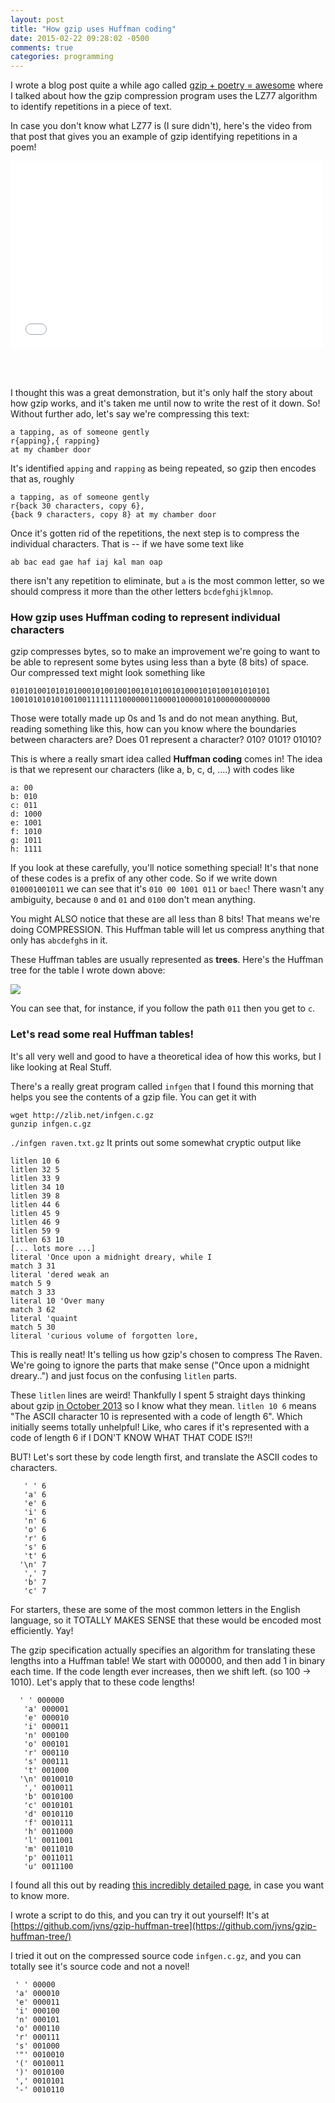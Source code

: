 ```yaml
---
layout: post
title: "How gzip uses Huffman coding"
date: 2015-02-22 09:28:02 -0500
comments: true
categories: programming
---
```



I wrote a blog post quite a while ago called [gzip + poetry = awesome](http://jvns.ca/blog/2013/10/24/day-16-gzip-plus-poetry-equals-awesome/)
where I talked about how the gzip compression program uses the LZ77 algorithm
to identify repetitions in a piece of text.

In case you don't know what LZ77 is (I sure didn't), here's the video from that
post that gives you an example of gzip identifying repetitions in a poem!

<iframe width="500px" height="300px" src="//www.youtube.com/embed/SWBkneyTyPU"
frameborder="0" allowfullscreen=""></iframe>

<br><br>

I thought this was a great demonstration, but it's only half the story about
how gzip works, and it's taken me until now to write the rest of it down. So!
Without further ado, let's say we're compressing this text:

```
a tapping, as of someone gently 
r{apping},{ rapping}
at my chamber door
```

<!-- more -->

It's identified `apping` and `rapping` as being repeated, so gzip then encodes
that as, roughly

```
a tapping, as of someone gently
r{back 30 characters, copy 6},
{back 9 characters, copy 8} at my chamber door
```

Once it's gotten rid of the repetitions, the next step is to compress the
individual characters. That is -- if we have some text like

```
ab bac ead gae haf iaj kal man oap
```

there isn't any repetition to eliminate, but `a` is the most common letter, so
we should compress it more than the other letters `bcdefghijklmnop`.

### How gzip uses Huffman coding to represent individual characters

gzip compresses bytes, so to make an improvement we're going to want to be able
to represent some bytes using less than a byte (8 bits) of space. Our
compressed text might look something like

```
0101010010101010001010010010010101001010001010100101010101
1001010101010010011111111000000110000100000101000000000000
```

Those were totally made up 0s and 1s and do not mean anything. But, reading
something like this, how can you know where the boundaries between characters
are? Does 01 represent a character? 010? 0101? 01010?

This is where a really smart idea called **Huffman coding** comes in! The idea
is that we represent our characters (like a, b, c, d, ....) with codes like

```
a: 00
b: 010
c: 011
d: 1000
e: 1001
f: 1010
g: 1011
h: 1111
```

If you look at these carefully, you'll notice something special! It's that none
of these codes is a prefix of any other code. So if we write down
`010001001011` we can see that it's `010 00 1001 011` or `baec`! There wasn't
any ambiguity, because `0` and `01` and `0100`  don't mean anything.

You might ALSO notice that these are all less than 8 bits! That means we're
doing COMPRESSION. This Huffman table will let us compress anything that only
has `abcdefgh`s in it.

These Huffman tables are usually represented as **trees**. Here's the Huffman
tree for the table I wrote down above:

<img src="/images/huffmantree.png">

You can see that, for instance, if you follow the path `011` then you get to `c`.

### Let's read some real Huffman tables!

It's all very well and good to have a theoretical idea of how this works, but I
like looking at Real Stuff.

There's a really great program called `infgen` that I found this morning that
helps you see the contents of a gzip file. You can get it with

```
wget http://zlib.net/infgen.c.gz
gunzip infgen.c.gz
```

`./infgen raven.txt.gz`
It prints out some somewhat cryptic output like

```
litlen 10 6
litlen 32 5
litlen 33 9
litlen 34 10
litlen 39 8
litlen 44 6
litlen 45 9
litlen 46 9
litlen 59 9
litlen 63 10
[... lots more ...]
literal 'Once upon a midnight dreary, while I 
match 3 31
literal 'dered weak an
match 5 9
match 3 33
literal 10 'Over many
match 3 62
literal 'quaint
match 5 30
literal 'curious volume of forgotten lore,
```

This is really neat! It's telling us how gzip's chosen to compress The Raven.
We're going to ignore the parts that make sense ("Once upon a midnight
dreary..") and just focus on the confusing `litlen` parts.

These `litlen` lines are weird! Thankfully I spent 5 straight days thinking
about gzip [in October 2013](http://jvns.ca/blog/2013/10/16/day-11-how-does-gzip-work/)
so I know what they mean. `litlen 10 6` means "The ASCII character 10 is
represented with a code of length 6". Which initially seems totally unhelpful!
Like, who cares if it's represented with a code of length 6 if I DON'T KNOW
WHAT THAT CODE IS?!!

BUT! Let's sort these by code length first, and translate the ASCII codes to
characters.

```
   ' ' 6
   'a' 6
   'e' 6
   'i' 6
   'n' 6
   'o' 6
   'r' 6
   's' 6
   't' 6
  '\n' 7
   ',' 7
   'b' 7
   'c' 7
```

For starters, these are some of the most common letters in the English
language, so it TOTALLY MAKES SENSE that these would be encoded most
efficiently. Yay!

The gzip specification actually specifies an algorithm for translating these
lengths into a Huffman table! We start with 000000, and then add 1 in binary
each time. If the code length ever increases, then we shift left. (so 100 ->
1010). Let's apply that to these code lengths!


```
  ' ' 000000
   'a' 000001
   'e' 000010
   'i' 000011
   'n' 000100
   'o' 000101
   'r' 000110
   's' 000111
   't' 001000
  '\n' 0010010
   ',' 0010011
   'b' 0010100
   'c' 0010101
   'd' 0010110
   'f' 0010111
   'h' 0011000
   'l' 0011001
   'm' 0011010
   'p' 0011011
   'u' 0011100
```

I found all this out by reading [this incredibly detailed page](http://www.infinitepartitions.com/art001.html), in case you want to know
more.

I wrote a script to do this, and you can try it out yourself! It's at 
[https://github.com/jvns/gzip-huffman-tree](https://github.com/jvns/gzip-huffman-tree/)

I tried it out on the compressed source code `infgen.c.gz`, and you can totally
see it's source code and not a novel!

```
 ' ' 00000
 'a' 000010
 'e' 000011
 'i' 000100
 'n' 000101
 'o' 000110
 'r' 000111
 's' 001000
 '"' 0010010
 '(' 0010011
 ')' 0010100
 ',' 0010101
 '-' 0010110
```

